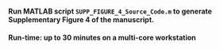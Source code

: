 #### Run MATLAB script <code>SUPP_FIGURE_4_Source_Code.m</code> to generate Supplementary Figure 4 of the manuscript. 
#### Run-time: up to 30 minutes on a multi-core workstation
